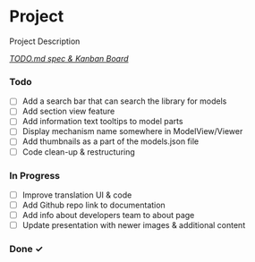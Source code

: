 # Project

Project Description

<em>[TODO.md spec & Kanban Board](https://bit.ly/3fCwKfM)</em>

### Todo

- [ ] Add a search bar that can search the library for models  
- [ ] Add section view feature  
- [ ] Add information text tooltips to model parts  
- [ ] Display mechanism name somewhere in ModelView/Viewer  
- [ ] Add thumbnails as a part of the models.json file  
- [ ] Code clean-up & restructuring  

### In Progress

- [ ] Improve translation UI & code  
- [ ] Add Github repo link to documentation  
- [ ] Add info about developers team to about page  
- [ ] Update presentation with newer images & additional content  

### Done ✓


